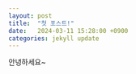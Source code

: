 ```yaml
---
layout: post
title:  "첫 포스트!"
date:   2024-03-11 15:28:00 +0900
categories: jekyll update
---
```


안녕하세요~ 

